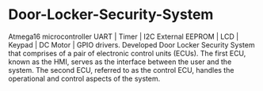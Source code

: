 # Door-Locker-Security-System
Atmega16 microcontroller
UART | Timer | I2C External EEPROM | LCD | Keypad | DC Motor | GPIO drivers.
Developed Door Locker Security System that comprises of a pair of electronic control units (ECUs). The first ECU, known as the HMI, serves as the interface between the user and the system. The second ECU, referred to as the control ECU, handles the operational and control aspects of the system.
